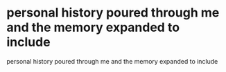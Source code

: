 # personal history poured through me and the memory expanded to include

personal history poured through me and the memory expanded to include